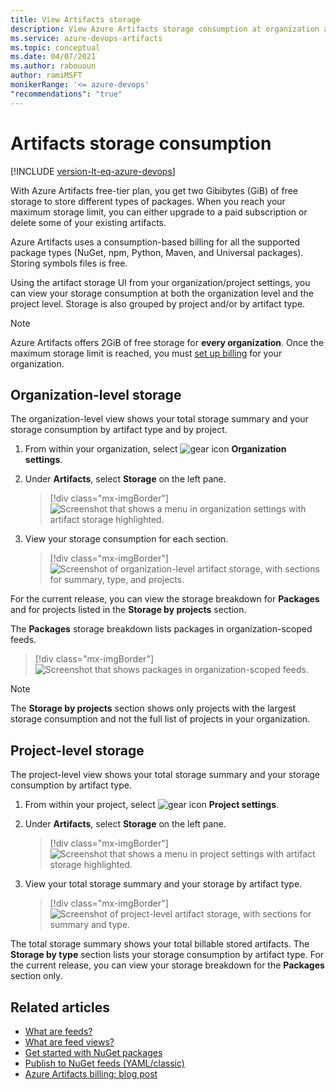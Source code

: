 ```yaml
---
title: View Artifacts storage
description: View Azure Artifacts storage consumption at organization and project levels.
ms.service: azure-devops-artifacts
ms.topic: conceptual
ms.date: 04/07/2021
ms.author: rabououn
author: ramiMSFT
monikerRange: '<= azure-devops'
"recommendations": "true"
---
```


# Artifacts storage consumption

[!INCLUDE [version-lt-eq-azure-devops](../includes/version-lt-eq-azure-devops.md)]

With Azure Artifacts free-tier plan, you get two Gibibytes (GiB) of free storage to store different types of packages. When you reach your maximum storage limit, you can either upgrade to a paid subscription or delete some of your existing artifacts.

Azure Artifacts uses a consumption-based billing for all the supported package types (NuGet, npm, Python, Maven, and Universal packages). Storing symbols files is free.

Using the artifact storage UI from your organization/project settings, you can view your storage consumption at both the organization level and the project level. Storage is also grouped by project and/or by artifact type.

> [!NOTE]
> Azure Artifacts offers 2GiB of free storage for **every organization**. Once the maximum storage limit is reached, you must [set up billing](../organizations/billing/set-up-billing-for-your-organization-vs.md) for your organization.

## Organization-level storage

The organization-level view shows your total storage summary and your storage consumption by artifact type and by project.

1. From within your organization, select ![gear icon](../media/icons/gear-icon.png) **Organization settings**.

1. Under **Artifacts**, select **Storage** on the left pane.

    > [!div class="mx-imgBorder"]
    > ![Screenshot that shows a menu in organization settings with artifact storage highlighted.](media/artifact-storage-navigation.png)

1. View your storage consumption for each section.

    > [!div class="mx-imgBorder"]
    > ![Screenshot of organization-level artifact storage, with sections for summary, type, and projects.](media/org-level-storage.png)

For the current release, you can view the storage breakdown for **Packages** and for projects listed in the **Storage by projects** section.

The **Packages** storage breakdown lists packages in organization-scoped feeds.

> [!div class="mx-imgBorder"]
> ![Screenshot that shows packages in organization-scoped feeds.](media/packages-org-scoped-feeds.png)

> [!NOTE]
> The **Storage by projects** section shows only projects with the largest storage consumption and not the full list of projects in your organization.

## Project-level storage

The project-level view shows your total storage summary and your storage consumption by artifact type.

1. From within your project, select ![gear icon](../media/icons/gear-icon.png) **Project settings**.

1. Under **Artifacts**, select **Storage** on the left pane.

    > [!div class="mx-imgBorder"]
    > ![Screenshot that shows a menu in project settings with artifact storage highlighted.](media/artifacts-storage-navigation-project-level.png)

1. View your total storage summary and your storage by artifact type.

    > [!div class="mx-imgBorder"]
    > ![Screenshot of project-level artifact storage, with sections for summary and type.](media/project-level-storage.png)

The total storage summary shows your total billable stored artifacts. The **Storage by type** section lists your storage consumption by artifact type. For the current release, you can view your storage breakdown for the **Packages** section only.

## Related articles

- [What are feeds?](concepts/feeds.md)
- [What are feed views?](concepts/views.md)
- [Get started with NuGet packages](get-started-nuget.md)
- [Publish to NuGet feeds (YAML/classic)](../pipelines/artifacts/nuget.md)
- [Azure Artifacts billing: blog post](https://devblogs.microsoft.com/devops/azure-artifacts-billing-changes-coming-october-2020/)
